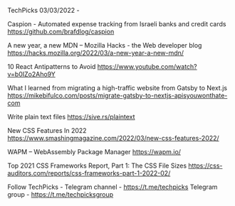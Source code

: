 TechPicks 03/03/2022 -

Caspion - Automated expense tracking from Israeli banks and credit cards
https://github.com/brafdlog/caspion

A new year, a new MDN – Mozilla Hacks - the Web developer blog
https://hacks.mozilla.org/2022/03/a-new-year-a-new-mdn/

10 React Antipatterns to Avoid
https://www.youtube.com/watch?v=b0IZo2Aho9Y

What I learned from migrating a high-traffic website from Gatsby to Next.js
https://mikebifulco.com/posts/migrate-gatsby-to-nextjs-apisyouwonthate-com

Write plain text files
https://sive.rs/plaintext

New CSS Features In 2022
https://www.smashingmagazine.com/2022/03/new-css-features-2022/

WAPM – WebAssembly Package Manager
https://wapm.io/

Top 2021 CSS Frameworks Report, Part 1: The CSS File Sizes
https://css-auditors.com/reports/css-frameworks-part-1-2022-02/

Follow TechPicks -
Telegram channel - https://t.me/techpicks
Telegram group - https://t.me/techpicksgroup